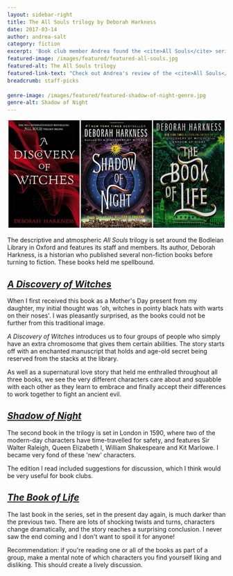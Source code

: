 ```yaml
---
layout: sidebar-right
title: The All Souls trilogy by Deborah Harkness
date: 2017-03-14
author: andrea-salt
category: fiction
excerpt: 'Book club member Andrea found the <cite>All Souls</cite> series "spellbinding".'
featured-image: /images/featured/featured-all-souls.jpg
featured-alt: The All Souls trilogy
featured-link-text: "Check out Andrea's review of the <cite>All Souls</cite> series"
breadcrumb: staff-picks

genre-image: /images/featured/featured-shadow-of-night-genre.jpg
genre-alt: Shadow of Night
---
```


![The All Souls trilogy](/images/featured/featured-all-souls.jpg)

The descriptive and atmospheric <cite>All Souls</cite> trilogy is set around the Bodleian Library in Oxford and features its staff and members. Its author, Deborah Harkness, is a historian who published several non-fiction books before turning to fiction. These books held me spellbound.

## [<cite>A Discovery of Witches</cite>](https://suffolk.spydus.co.uk/cgi-bin/spydus.exe/ENQ/OPAC/BIBENQ?BRN=425041)

When I first received this book as a Mother's Day present from my daughter, my initial thought was 'oh, witches in pointy black hats with warts on their noses'. I was pleasantly surprised, as the books could not be further from this traditional image.

<cite>A Discovery of Witches</cite> introduces us to four groups of people who simply have an extra chromosome that gives them certain abilities. The story starts off with an enchanted manuscript that holds and age-old secret being reserved from the stacks at the library.

As well as a supernatural love story that held me enthralled throughout all three books, we see the very different characters care about and squabble with each other as they learn to embrace and finally accept their differences to work together to fight an ancient evil.

## [<cite>Shadow of Night</cite>](https://suffolk.spydus.co.uk/cgi-bin/spydus.exe/ENQ/OPAC/BIBENQ?BRN=1303565)

The second book in the trilogy is set in London in 1590, where two of the modern-day characters have time-travelled for safety, and features Sir Walter Raleigh, Queen Elizabeth I, William Shakespeare and Kit Marlowe. I became very fond of these 'new' characters.

The edition I read included suggestions for discussion, which I think would be very useful for book clubs.

## [<cite>The Book of Life</cite>](https://suffolk.spydus.co.uk/cgi-bin/spydus.exe/ENQ/OPAC/BIBENQ?BRN=1735564)

The last book in the series, set in the present day again, is much darker than the previous two. There are lots of shocking twists and turns, characters change dramatically, and the story reaches a surprising conclusion. I never saw the end coming and I don't want to spoil it for anyone!

Recommendation: if you're reading one or all of the books as part of a group, make a mental note of which characters you find yourself liking and disliking. This should create a lively discussion.
